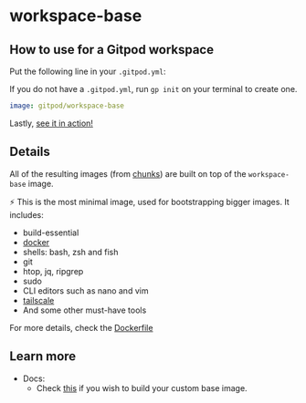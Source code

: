 # workspace-base

## How to use for a Gitpod workspace

Put the following line in your `.gitpod.yml`:

If you do not have a `.gitpod.yml`, run `gp init` on your terminal to create one.

```yaml
image: gitpod/workspace-base
```

Lastly, [see it in action!](https://www.gitpod.io/docs/introduction/learn-gitpod/gitpod-yaml#see-it-in-action)

## Details

All of the resulting images (from [chunks](../chunks/README.md#workspace-full)) are built on top of the `workspace-base` image.

⚡️ This is the most minimal image, used for bootstrapping bigger images. It includes:

- build-essential
- [docker](../chunks/tool-docker/)
- shells: bash, zsh and fish
- git
- htop, jq, ripgrep
- sudo
- CLI editors such as nano and vim
- [tailscale](../chunks/tool-tailscale/)
- And some other must-have tools

For more details, check the [Dockerfile](./Dockerfile)

## Learn more

- Docs:
    - Check [this](https://www.gitpod.io/docs/configure/workspaces/workspace-image#custom-base-image) if you wish to build your custom base image.
